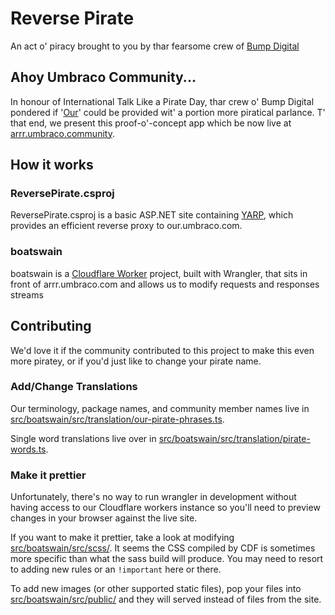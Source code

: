 # Reverse Pirate

An act o' piracy brought to you by thar fearsome crew of [Bump Digital](https://bump.digital/)

## Ahoy Umbraco Community...

In honour of International Talk Like a Pirate Day, thar crew o' Bump Digital pondered if '[Our](https://our.umbraco.com)' could be provided wit' a portion more piratical parlance. T' that end, we present this proof-o'-concept app which be now live at [arrr.umbraco.community](arrr.umbraco.community).

## How it works

### ReversePirate.csproj
ReversePirate.csproj is a basic ASP.NET site containing [YARP](https://microsoft.github.io/reverse-proxy/), which provides an efficient reverse proxy to our.umbraco.com.

### boatswain
boatswain is a [Cloudflare Worker](https://developers.cloudflare.com/workers/) project, built with Wrangler, that sits in front of arrr.umbraco.com and allows us to modify requests and responses streams 

## Contributing

We'd love it if the community contributed to this project to make this even more piratey, or if you'd just like to change your pirate name.

### Add/Change Translations

Our terminology, package names, and community member names live in [src/boatswain/src/translation/our-pirate-phrases.ts](src/boatswain/src/translation/our-pirate-phrases.ts).

Single word translations live over in [src/boatswain/src/translation/pirate-words.ts](src/boatswain/src/translation/pirate-words.ts).

### Make it prettier
Unfortunately, there's no way to run wrangler in development without having access to our Cloudflare workers instance so you'll need to preview changes in your browser against the live site.

If you want to make it prettier, take a look at modifying [src/boatswain/src/scss/](src/boatswain/src/scss/). It seems the CSS compiled by CDF is sometimes more specific than what the sass build will produce. You may need to resort to adding new rules or an `!important` here or there.

To add new images (or other supported static files), pop your files into [src/boatswain/src/public/](src/boatswain/src/public/) and they will served instead of files from the site.
